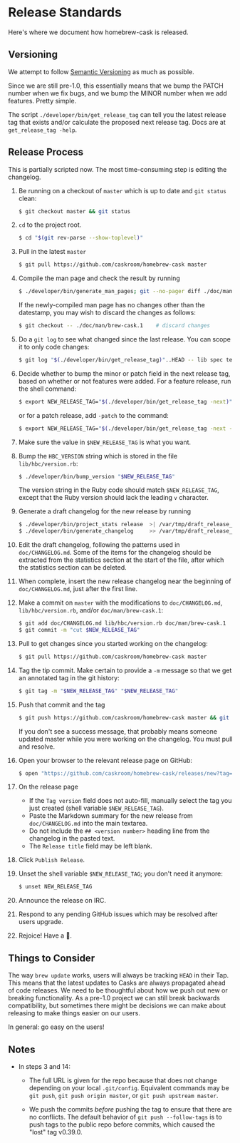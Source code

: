 # Release Standards

Here's where we document how homebrew-cask is released.

## Versioning

We attempt to follow [Semantic Versioning](http://semver.org/) as much as
possible.

Since we are still pre-1.0, this essentially means that we bump the PATCH
number when we fix bugs, and we bump the MINOR number when we add features.
Pretty simple.

The script `./developer/bin/get_release_tag` can tell you the latest release
tag that exists and/or calculate the proposed next release tag.  Docs are at
`get_release_tag -help`.

## Release Process

This is partially scripted now.  The most time-consuming step is editing the
changelog.

1. Be running on a checkout of `master` which is up to date and `git status`
   clean:
	```bash
	$ git checkout master && git status
	```

2. `cd` to the project root.

	```bash
	$ cd "$(git rev-parse --show-toplevel)"
	```

3. Pull in the latest `master`

	```bash
	$ git pull https://github.com/caskroom/homebrew-cask master
	```

4. Compile the man page and check the result by running

	```bash
	$ ./developer/bin/generate_man_pages; git --no-pager diff ./doc/man/brew-cask.1
	```
   If the newly-compiled man page has no changes other than the datestamp, you
   may wish to discard the changes as follows:

	```bash
	$ git checkout -- ./doc/man/brew-cask.1    # discard changes
	```

5. Do a `git log` to see what changed since the last release. You can scope it
   to only code changes:

	```bash
	$ git log "$(./developer/bin/get_release_tag)"..HEAD -- lib spec test developer bin Gemfile Gemfile.lock Rakefile brew-cask.rb
	```

6. Decide whether to bump the minor or patch field in the next release tag,
   based on whether or not features were added.  For a feature release, run the
   shell command:

	```bash
	$ export NEW_RELEASE_TAG="$(./developer/bin/get_release_tag -next)"; echo "$NEW_RELEASE_TAG"
	```
   or for a patch release, add `-patch` to the command:
	```bash
	$ export NEW_RELEASE_TAG="$(./developer/bin/get_release_tag -next -patch)"; echo "$NEW_RELEASE_TAG"
	```
7. Make sure the value in `$NEW_RELEASE_TAG` is what you want.
8. Bump the `HBC_VERSION` string which is stored in the file
   `lib/hbc/version.rb`:

	```bash
	$ ./developer/bin/bump_version "$NEW_RELEASE_TAG"
	```
   The version string in the Ruby code should match `$NEW_RELEASE_TAG`,
   except that the Ruby version should lack the leading `v` character.
9. Generate a draft changelog for the new release by running

	```bash
	$ ./developer/bin/project_stats release  >| /var/tmp/draft_release_changelog.md
	$ ./developer/bin/generate_changelog     >> /var/tmp/draft_release_changelog.md
	```

10. Edit the draft changelog, following the patterns used in `doc/CHANGELOG.md`.
    Some of the items for the changelog should be extracted from the statistics
    section at the start of the file, after which the statistics section can be
    deleted.
11. When complete, insert the new release changelog near the beginning of
    `doc/CHANGELOG.md`, just after the first line.
12. Make a commit on `master` with the modifications to `doc/CHANGELOG.md`,
   `lib/hbc/version.rb`, and/or `doc/man/brew-cask.1`:

	```bash
	$ git add doc/CHANGELOG.md lib/hbc/version.rb doc/man/brew-cask.1
	$ git commit -m "cut $NEW_RELEASE_TAG"
	```

13. Pull to get changes since you started working on the changelog:

	```bash
	$ git pull https://github.com/caskroom/homebrew-cask master
	```

14. Tag the tip commit.  Make certain to provide a `-m` message so that we
    get an annotated tag in the git history:

	```bash
	$ git tag -m "$NEW_RELEASE_TAG" "$NEW_RELEASE_TAG"
	```

15. Push that commit and the tag

	```bash
	$ git push https://github.com/caskroom/homebrew-cask master && git push https://github.com/caskroom/homebrew-cask tag "$NEW_RELEASE_TAG" && echo "new release $NEW_RELEASE_TAG was successfully pushed"
	```
    If you don't see a success message, that probably means someone updated
    master while you were working on the changelog.  You must pull and resolve.
16. Open your browser to the relevant release page on GitHub:

	```bash
	$ open "https://github.com/caskroom/homebrew-cask/releases/new?tag=$NEW_RELEASE_TAG"
	```

17. On the release page
    * If the `Tag version` field does not auto-fill, manually select the tag
      you just created (shell variable `$NEW_RELEASE_TAG`).
    * Paste the Markdown summary for the new release from `doc/CHANGELOG.md`
      into the main textarea.
    * Do not include the `## <version number>` heading line from the changelog
      in the pasted text.
    * The `Release title` field may be left blank.
18. Click `Publish Release`.
19. Unset the shell variable `$NEW_RELEASE_TAG`; you don't need it anymore:

	```bash
	$ unset NEW_RELEASE_TAG
	```

20. Announce the release on IRC.
21. Respond to any pending GitHub issues which may be resolved after users
    upgrade.
22. Rejoice! Have a :cookie:.

## Things to Consider

The way `brew update` works, users will always be tracking `HEAD` in their
Tap.  This means that the latest updates to Casks are always propagated
ahead of code releases.  We need to be thoughtful about how we push out new
or breaking functionality. As a pre-1.0 project we can still break backwards
compatibility, but sometimes there might be decisions we can make about
releasing to make things easier on our users.

In general: go easy on the users!

## Notes

* In steps 3 and 14:

  * The full URL is given for the repo because that does not change
    depending on your local `.git/config`.  Equivalent commands may be
   `git push`, `git push origin master`, or `git push upstream master`.

  * We push the commits *before* pushing the tag to ensure that there are no
    conflicts.  The default behavior of `git push --follow-tags` is to push
    tags to the public repo before commits, which caused the "lost" tag
    v0.39.0.
